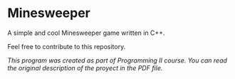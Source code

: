 # Minesweeper
A simple and cool Minesweeper game written in C++.

Feel free to contribute to this repository.


_This program was created as part of Programming II course. You can read the original description of the proyect in the PDF file._
